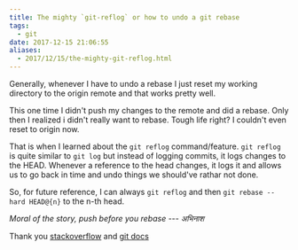 ```yaml
---
title: The mighty `git-reflog` or how to undo a git rebase
tags:
  - git
date: 2017-12-15 21:06:55
aliases:
  - 2017/12/15/the-mighty-git-reflog.html
---
```

Generally, whenever I have to undo a rebase I just reset my working directory to the origin remote and that works pretty well.

This one time I didn't push my changes to the remote and did a rebase. Only then I realized i didn't really want to rebase. Tough life right? I couldn't even reset to origin now.

That is when I learned about the `git reflog` command/feature. `git reflog` is quite similar to `git log` but instead of logging commits, it logs changes to the HEAD. Whenever a reference to the head changes, it logs it and allows us to go back in time and undo things we should've rathar not done.

So, for future reference, I can always `git reflog` and then `git rebase --hard HEAD@{n}` to the n-th head.

*Moral of the story, push before you rebase --- अभिनाश*

Thank you [stackoverflow](https://stackoverflow.com/questions/134882/undoing-a-git-rebase) and [git docs](https://git-scm.com/docs/git-reflog)
